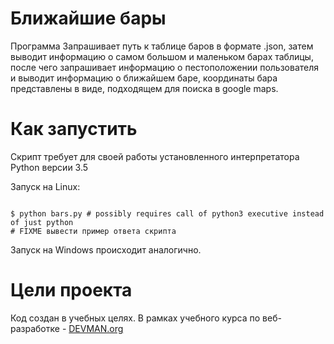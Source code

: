 # Ближайшие бары

Программа Запрашивает путь к таблице баров в формате .json, затем выводит информацию о самом большом и маленьком барах таблицы, после чего запрашивает информацию о пестоположении пользователя и выводит информацию о ближайшем баре, координаты бара представлены в виде, подходящем для поиска в google maps.

# Как запустить

Скрипт требует для своей работы установленного интерпретатора Python версии 3.5

Запуск на Linux:

```#!bash

$ python bars.py # possibly requires call of python3 executive instead of just python
# FIXME вывести пример ответа скрипта

```

Запуск на Windows происходит аналогично.

# Цели проекта

Код создан в учебных целях. В рамках учебного курса по веб-разработке - [DEVMAN.org](https://devman.org)
